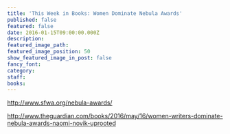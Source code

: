 ```yaml
---
title: 'This Week in Books: Women Dominate Nebula Awards'
published: false
featured: false
date: 2016-01-15T09:00:00.000Z
description:
featured_image_path:
featured_image_position: 50
show_featured_image_in_post: false
fancy_font:
category:
staff:
books:
---
```



http://www.sfwa.org/nebula-awards/

http://www.theguardian.com/books/2016/may/16/women-writers-dominate-nebula-awards-naomi-novik-uprooted